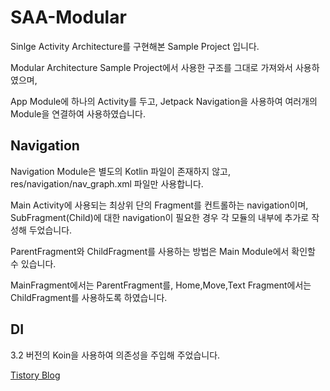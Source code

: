 # SAA-Modular

Sinlge Activity Architecture를 구현해본 Sample Project 입니다.

Modular Architecture Sample Project에서 사용한 구조를 그대로 가져와서 사용하였으며,

App Module에 하나의 Activity를 두고, Jetpack Navigation을 사용하여 여러개의 Module을 연결하여 사용하였습니다.

## Navigation

Navigation Module은 별도의 Kotlin 파일이 존재하지 않고, res/navigation/nav_graph.xml 파일만 사용합니다.

Main Activity에 사용되는 최상위 단의 Fragment를 컨트롤하는 navigation이며, SubFragment(Child)에 대한 navigation이 필요한 경우 각 모듈의 내부에 추가로 작성해 두었습니다.

ParentFragment와 ChildFragment를 사용하는 방법은 Main Module에서 확인할 수 있습니다.

MainFragment에서는 ParentFragment를, Home,Move,Text Fragment에서는 ChildFragment를 사용하도록 하였습니다.

## DI
3.2 버전의 Koin을 사용하여 의존성을 주입해 주었습니다.

[Tistory Blog](https://heegs.tistory.com "Tistory Blog")
